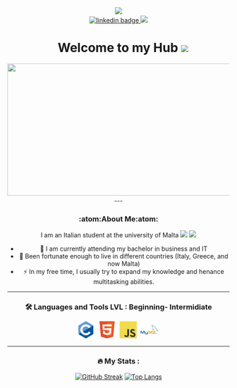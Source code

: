 <div id="header" align="center">
<img src="https://media.giphy.com/media/zrdUjl6N99nLq/giphy.gif" width="200"/>
  <div id="badges">
  <a href="www.linkedin.com/in/adriano-brizi">
  <img src="https://img.shields.io/badge/LinkedIn-blue?logo=linkedin&logoColor=white&style=for-the-badge" alt="linkedin badge">
  </a>
  <a href="https://www.instagram.com/adriano_brizi/">
  <img src="https://img.shields.io/badge/Instagram-E1306C?style=for-the-badge&logo=instagram&logoColor=white">
  </a> 
</div>
 <img src="https://komarev.com/ghpvc/?username=Corbin298&style=flat-square&color=blue" alt=""/>
  <h1 style="margin-top: 20px; padding-left: 20px;">
    Welcome to my Hub
  <img src="http://media.giphy.com/media/hvRJCLFzcasrR4ia7z/giphy.gif" width="20px"/>
  </h1>
<div align="center">
  <img src="https://media.giphy.com/media/xT9IgzoKnwFNmISR8I/giphy.gif" width="600" height="300"/>
</div>
---

### :atom:About Me:atom:
I am an Italian student at the university of Malta  <img src="https://media.giphy.com/media/v1.Y2lkPTc5MGI3NjExNmZ3cTZzYmhidGM5MWt2ODc3aHFxM3gwM21ocm9tcDhyeDMyejl3cSZlcD12MV9pbnRlcm5hbF9naWZfYnlfaWQmY3Q9Zw/UVNJ7x7Ul3wIbjIhkA/giphy.gif" width="30"> 
<img src="https://media.giphy.com/media/v1.Y2lkPTc5MGI3NjExazVrd2FxNXE4dzJ2bGVtMHgyN3UxemE5MHV2eno3ajBobGQxNXcyZCZlcD12MV9pbnRlcm5hbF9naWZfYnlfaWQmY3Q9Zw/11ysqfUmlM0Lmg/giphy.gif" width="30"> 
- :telescope: I am currently attending my bachelor in business and IT
- :seedling: Been fortunate enough to live in different countries (Italy, Greece, and now Malta)
- :zap: In my free time, I usually try to expand my knowledge and henance multitasking abilities.
---

### :hammer_and_wrench: Languages and Tools LVL : Beginning- Intermidiate 
<div>
<img src="https://github.com/devicons/devicon/blob/master/icons/c/c-original.svg?short_path=d0841f2" title="C" alt="C" width="40" height="40"/>&nbsp;
  <img src="https://github.com/devicons/devicon/blob/master/icons/html5/html5-original.svg" title="HTML5" alt="HTML" width="40" height="40"/>&nbsp;
  <img src="https://github.com/devicons/devicon/blob/master/icons/javascript/javascript-original.svg" title="JavaScript" alt="JavaScript" width="40" height="40"/>&nbsp;
  <img src="https://github.com/devicons/devicon/blob/master/icons/mysql/mysql-original-wordmark.svg" title="MySQL"  alt="MySQL" width="40" height="40"/>&nbsp;
  

---
### :fire: My Stats :
[![GitHub Streak](http://github-readme-streak-stats.herokuapp.com?user=Corbin298&theme=dark&background=000000)](https://git.io/streak-stats)
[![Top Langs](https://github-readme-stats.vercel.app/api/top-langs/?username=Corbin298&layout=compact&theme=vision-friendly-dark)](https://github.com/anuraghazra/github-readme-stats)
